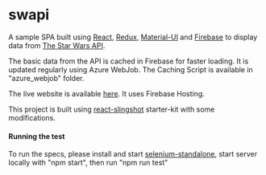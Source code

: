 # swapi
A sample SPA built using [React](https://facebook.github.io/react/), [Redux](http://redux.js.org/), [Material-UI](http://www.material-ui.com/#/) and [Firebase](https://firebase.google.com/) to display data from [The Star Wars API](http://swapi.co/).

The basic data from the API is cached in Firebase for faster loading. It is updated regularly using Azure WebJob. The Caching Script is available in "azure_webjob" folder.

The live website is available [here](https://swapi-fire.firebaseapp.com/people). It uses Firebase Hosting.

This project is built using [react-slingshot](https://github.com/coryhouse/react-slingshot) starter-kit with some modifications.


#### Running the test
To run the specs, please install and start [selenium-standalone](https://www.npmjs.com/package/selenium-standalone), start server locally with "npm start", then run "npm run test"
